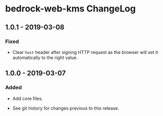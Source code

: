 # bedrock-web-kms ChangeLog

## 1.0.1 - 2019-03-08

### Fixed
- Clear `host` header after signing HTTP request as the browser
  will set it automatically to the right value.

## 1.0.0 - 2019-03-07

### Added
- Add core files.

- See git history for changes previous to this release.
